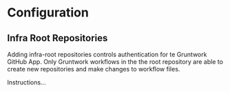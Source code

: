 # Configuration

## Infra Root Repositories

Adding infra-root repositories controls authentication for te Gruntwork GitHub App. Only Gruntwork workflows in the the root repository are able to create new repositories and make changes to workflow files.

Instructions...

<!-- ##DOCS-SOURCER-START
{
  "sourcePlugin": "local-copier",
  "hash": "ada12221afeae34aff4fbee465f33bd9"
}
##DOCS-SOURCER-END -->
